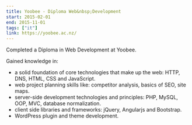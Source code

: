 ```yaml
---
title: Yoobee - Diploma Web&nbsp;Development
start: 2015-02-01
end: 2015-11-01
tags: ["it"]
link: https://yoobee.ac.nz/
---
```

Completed a Diploma in Web Development at Yoobee.

Gained knowledge in:

- a solid foundation of core technologies that make up the web: HTTP, DNS, HTML, CSS and JavaScript. 
- web project planning skills like: competitor analysis, basics of SEO, site maps. 
- server-side development technologies and principles: PHP, MySQL, OOP, MVC, database normalization. 
- client side libraries and frameworks: jQuery, Angularjs and Bootstrap. 
- WordPress plugin and theme development.
